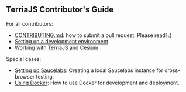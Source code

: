 ## TerriaJS Contributor's Guide

For all contributors:

* [CONTRIBUTING.md](/CONTRIBUTING.md): how to submit a pull request. Please read! :)
* [Setting up a development environment](Development-environment.md)
* [Working with TerriaJS and Cesium](Contributing-to-TerriaJS.md)

Special cases:

* [Setting up Saucelabs](Setting-up-Saucelabs-locally.md): Creating a local Saucelabs instance for cross-browser testing.
* [Using Docker](Using-Docker.md): How to use Docker for development and deployment.


